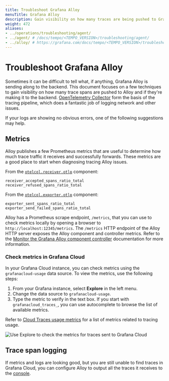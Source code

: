```yaml
---
title: Troubleshoot Grafana Alloy
menuTitle: Grafana Alloy
description: Gain visibility on how many traces are being pushed to Grafana Alloy and if they are making it to the Tempo backend.
weight: 472
aliases:
- ../operations/troubleshooting/agent/
- ../agent/ # /docs/tempo/<TEMPO_VERSION>/troubleshooting/agent/
- ../alloy/ # https://grafana.com/docs/tempo/<TEMPO_VERSION>/troubleshooting/alloy/
---
```


# Troubleshoot Grafana Alloy

Sometimes it can be difficult to tell what, if anything, Grafana Alloy is sending along to the backend.
This document focuses on a few techniques to gain visibility on how many trace spans are pushed to Alloy and if they're making it to the backend.
[OpenTelemetry Collector](https://github.com/open-telemetry/opentelemetry-collector) form the basis of the tracing pipeline, which
does a fantastic job of logging network and other issues.

If your logs are showing no obvious errors, one of the following suggestions may help.

## Metrics

Alloy publishes a few Prometheus metrics that are useful to determine how much trace traffic it receives and successfully forwards.
These metrics are a good place to start when diagnosing tracing Alloy issues.

From the [`otelcol.receiver.otlp`](https://grafana.com/docs/alloy/<ALLOY_VERSION>/reference/components/otelcol/otelcol.receiver.otlp/) component:
```
receiver_accepted_spans_ratio_total
receiver_refused_spans_ratio_total
```

From the [`otelcol.exporter.otlp`](https://grafana.com/docs/alloy/<ALLOY_VERSION>/reference/components/otelcol/otelcol.exporter.otlp/) component:
```
exporter_sent_spans_ratio_total
exporter_send_failed_spans_ratio_total
```

Alloy has a Prometheus scrape endpoint, `/metrics`, that you can use to check metrics locally by opening a browser to `http://localhost:12345/metrics`.
The `/metrics` HTTP endpoint of the Alloy HTTP server exposes the Alloy component and controller metrics.
Refer to the [Monitor the Grafana Alloy component controller](https://grafana.com/docs/alloy/<ALLOY_VERSION>/troubleshoot/controller_metrics/) documentation for more information.

### Check metrics in Grafana Cloud

In your Grafana Cloud instance, you can check metrics using the `grafanacloud-usage` data source.
To view the metrics, use the following steps:

1. From your Grafana instance, select **Explore** in the left menu.
1. Change the data source to `grafanacloud-usage`.
1. Type the metric to verify in the text box. If you start with `grafanacloud_traces_`, you can  use autocomplete to browse the list of available metrics.

Refer to [Cloud Traces usage metrics](https://grafana.com/docs/grafana-cloud/cost-management-and-billing/understand-your-invoice/usage-limits/#cloud-traces-usage) for a list of metrics related to tracing usage.

![Use Explore to check the metrics for traces sent to Grafana Cloud](/media/docs/tempo/screenshot-tempo-trouble-metrics-search.png)

## Trace span logging

If metrics and logs are looking good, but you are still unable to find traces in Grafana Cloud, you can configure Alloy to output all the traces it receives to the [console](https://grafana.com/docs/tempo/<TEMPO_VERSION>/configuration/grafana-alloy/automatic-logging/).
